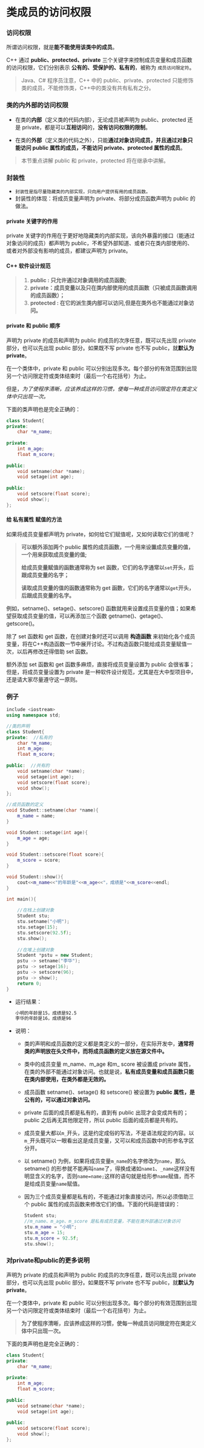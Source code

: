 # 类成员的访问权限



### 访问权限

所谓访问权限，就是**能不能使用该类中的成员**。

C++ 通过 **public、protected、private** 三个关键字来控制成员变量和成员函数的访问权限，它们分别表示 **公有的、受保护的、私有的**，被称为 `成员访问限定符`。

> Java、C# 程序员注意，C++ 中的 public、private、protected 只能修饰类的成员，不能修饰类，C++中的类没有共有私有之分。

### 类的内外部的访问权限

- 在类的**内部**（定义类的代码内部），无论成员被声明为 public、protected 还是 private，都是可以**互相访问**的，**没有访问权限的限制**。

- 在类的**外部**（定义类的代码之外），只能**通过对象访问成员，并且通过对象只能访问 public 属性的成员，不能访问 private、protected 属性的成员**。

> 本节重点讲解 public 和 private，protected 将在继承中讲解。

### 封装性

- `封装性是指尽量隐藏类的内部实现，只向用户提供有用的成员函数。`
- 封装性的体现：将成员变量声明为 private、将部分成员函数声明为 public 的做法。

#### private 关键字的作用

private 关键字的作用在于更好地隐藏类的内部实现，该向外暴露的接口（能通过对象访问的成员）都声明为 public，不希望外部知道、或者只在类内部使用的、或者对外部没有影响的成员，都建议声明为 private。

#### C++ 软件设计规范

>1. **public : 只允许通过对象调用的成员函数;**
>1. **private：成员变量以及只在类内部使用的成员函数（只被成员函数调用的成员函数）；**
>1. **protected : 在它的派生类内部可以访问,但是在类外也不能通过对象访问。**

####  private 和 public 顺序

声明为 private 的成员和声明为 public 的成员的次序任意，既可以先出现 private 部分，也可以先出现 public 部分。如果既不写 private 也不写 public，就**默认为 private**。

在一个类体中，private 和 public 可以分别出现多次。每个部分的有效范围到出现另一个访问限定符或类体结束时（最后一个右花括号）为止。

但是，*为了使程序清晰，应该养成这样的习惯，使每一种成员访问限定符在类定义体中只出现一次。*

下面的类声明也是完全正确的：

```c++
class Student{
private:
    char *m_name;
    
private:
    int m_age;
    float m_score;
    
public:
    void setname(char *name);
    void setage(int age);
    
public:
    void setscore(float score);
    void show();
};
```



#### 给 私有属性 赋值的方法

如果将成员变量都声明为 private，如何给它们赋值呢，又如何读取它们的值呢？

>**可以额外添加两个 public 属性的成员函数，一个用来设置成员变量的值，一个用来获取成员变量的值;**
>
>**给成员变量赋值的函数通常称为 set 函数，它们的名字通常以`set`开头，后跟成员变量的名字；**
>
>**读取成员变量的值的函数通常称为 get 函数，它们的名字通常以`get`开头，后跟成员变量的名字。**
>
>

例如，setname()、setage()、setscore() 函数就用来设置成员变量的值；如果希望获取成员变量的值，可以再添加三个函数 getname()、getage()、getscore()。

除了 set 函数和 get 函数，在创建对象时还可以调用 **构造函数** 来初始化各个成员变量，将在C++构造函数一节中展开讨论。不过构造函数只能给成员变量赋值一次，以后再修改还得借助 set 函数。

额外添加 set 函数和 get 函数多麻烦，直接将成员变量设置为 public 会很省事；但是，将成员变量设置为 private 是一种软件设计规范，尤其是在大中型项目中，还是请大家尽量遵守这一原则。

### 例子



```c++
include <iostream>
using namespace std;

//类的声明
class Student{
private:  //私有的
    char *m_name;
    int m_age;
    float m_score;
    
public:  //共有的
    void setname(char *name);
    void setage(int age);
    void setscore(float score);
    void show();
};

//成员函数的定义
void Student::setname(char *name){
    m_name = name;
}

void Student::setage(int age){
    m_age = age;
}

void Student::setscore(float score){
    m_score = score;
}

void Student::show(){
    cout<<m_name<<"的年龄是"<<m_age<<"，成绩是"<<m_score<<endl;
}

int main(){
    
    //在栈上创建对象
    Student stu;
    stu.setname("小明");
    stu.setage(15);
    stu.setscore(92.5f);
    stu.show();
    
    //在堆上创建对象
    Student *pstu = new Student;
    pstu -> setname("李华");
    pstu -> setage(16);
    pstu -> setscore(96);
    pstu -> show();
    return 0;
}
```

- 运行结果：

  ```txt
  小明的年龄是15，成绩是92.5
  李华的年龄是16，成绩是96
  ```

- 说明：

  - 类的声明和成员函数的定义都是类定义的一部分，在实际开发中，**通常将类的声明放在头文件中，而将成员函数的定义放在源文件中。**

  - 类中的成员变量 m_name、m_age 和m_ score 被设置成 private 属性，在类的外部不能通过对象访问。也就是说，**私有成员变量和成员函数只能在类内部使用，在类外都是无效的。**

  - 成员函数 setname()、setage() 和 setscore() 被设置为 **public 属性，是公有的，可以通过对象访问。**

  - private 后面的成员都是私有的，直到有 public 出现才会变成共有的；public 之后再无其他限定符，所以 public 后面的成员都是共有的。

  - 成员变量大都以`m_`开头，这是约定成俗的写法，不是语法规定的内容。以`m_`开头既可以一眼看出这是成员变量，又可以和成员函数中的形参名字区分开。

  - 以 setname() 为例，如果将成员变量`m_name`的名字修改为`name`，那么 setname() 的形参就不能再叫`name`了，得换成诸如`name1`、`_name`这样没有明显含义的名字，否则`name=name;`这样的语句就是给形参`name`赋值，而不是给成员变量`name`赋值。

  - 因为三个成员变量都是私有的，不能通过对象直接访问，所以必须借助三个 public 属性的成员函数来修改它们的值。下面的代码是错误的：

    ```c++
    Student stu;
    //m_name、m_age、m_score 是私有成员变量，不能在类外部通过对象访问
    stu.m_name = "小明";
    stu.m_age = 15;
    stu.m_score = 92.5f;
    stu.show();
    ```

    

### 对private和public的更多说明

声明为 private 的成员和声明为 public 的成员的次序任意，既可以先出现 private 部分，也可以先出现 public 部分。如果既不写 private 也不写 public，就**默认为 private**。

在一个类体中，private 和 public 可以分别出现多次。每个部分的有效范围到出现另一个访问限定符或类体结束时（最后一个右花括号）为止。

> **为了使程序清晰，应该养成这样的习惯，使每一种成员访问限定符在类定义体中只出现一次。**

下面的类声明也是完全正确的：

```c++
class Student{
private:
    char *m_name;
    
private:
    int m_age;
    float m_score;
    
public:
    void setname(char *name);
    void setage(int age);
    
public:
    void setscore(float score);
    void show();
};
```



